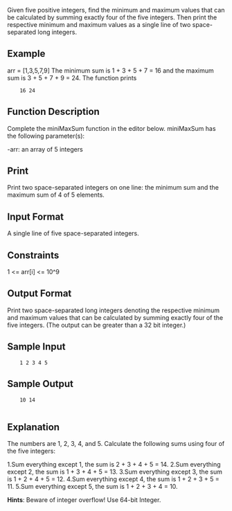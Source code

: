 Given five positive integers, find the minimum and maximum values 
that can be calculated by summing exactly four of the five integers. 
Then print the respective minimum and maximum values as a single line 
of two space-separated long integers.

## Example

arr = [1,3,5,7,9]
The minimum sum is 1 + 3 + 5 + 7 = 16 and the maximum sum is 
3 + 5 + 7 + 9 = 24. The function prints

```plain
    16 24

```

## Function Description

Complete the miniMaxSum function in the editor below.
miniMaxSum has the following parameter(s):

-arr: an array of 5 integers

## Print

Print two space-separated integers on one line: the minimum sum and the 
maximum sum of 4 of 5 elements.

## Input Format

A single line of five space-separated integers.

## Constraints

1 <= arr[i] <= 10^9

## Output Format

Print two space-separated long integers denoting the respective minimum 
and maximum values that can be calculated by summing exactly four of 
the five integers. (The output can be greater than a 32 bit integer.)

## Sample Input

```plain
    1 2 3 4 5

```
## Sample Output

```plain
    10 14
    
```

## Explanation

The numbers are 1, 2, 3, 4, and 5. Calculate the following sums using four 
of the five integers:

1.Sum everything except 1, the sum is 2 + 3 + 4 + 5 = 14.
2.Sum everything except 2, the sum is 1 + 3 + 4 + 5 = 13.
3.Sum everything except 3, the sum is 1 + 2 + 4 + 5 = 12.
4.Sum everything except 4, the sum is 1 + 2 + 3 + 5 = 11.
5.Sum everything except 5, the sum is 1 + 2 + 3 + 4 = 10.

**Hints**: Beware of integer overflow! Use 64-bit Integer.